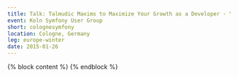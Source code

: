 ```yaml
---
title: Talk: Talmudic Maxims to Maximize Your Growth as a Developer - Yitzchok Willroth
event: Koln Symfony User Group
short: colognesymfony
location: Cologne, Germany
leg: europe-winter
date: 2015-01-26
---
```

{% block content %}
{% endblock %}
